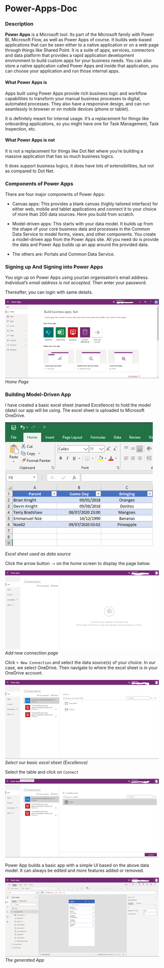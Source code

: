 # Power-Apps-Doc

### Description

**Power Apps** is a Microsoft tool. Its part of the Microsoft family with Power BI, Microsoft Flow, as well as Power Apps of course. It builds web-based applications that can be seen either to a native application or on a web page through things like Shared Point. It is a suite of apps, services, connectors and data platform that provides a rapid application development environment to build custom apps for your business needs. You can also store a native application called Power Apps and inside that application, you can choose your application and run those internal apps.

#### What Power Apps is

Apps built using Power Apps provide rich business logic and workflow capabilities to transform your manual business processes to digital, automated processes. They also have a responsive design, and can run seamlessly in browser or on mobile devices (phone or tablet).

It is definitely meant for internal usage. It’s a replacement for things like onboarding applications, so you might have one for Task Management, Task Inspection, etc.

#### What Power Apps is not

It is not a replacement for things like Dot Net where you’re building a massive application that has so much business logics.

It does support business logics, it does have lots of extensibilities, but not as compared to Dot Net.

### Components of Power Apps

There are four major components of Power Apps:

* Canvas apps: This provides a blank canvas (highly tailored interface) for either web, mobile and tablet applications and connect it to your choice of more than 200 data sources. Here you build from scratch.

* Model-driven apps: This starts with your data model. It builds up from the shape of your core business data and processes in the Common Data Service to model forms, views, and other components. You create a model-driven app from the Power Apps site. All you need do is provide the data and Power App builds up an app around the provided data.

* The others are: Portals and Common Data Service.

### Signing up And Signing into Power Apps

You sign up on Power Apps using your/an organisation’s email address. _Individual’s email address is not accepted_. Then enter your password.

Thereafter, you can login with same details.

![Power App Home Page](/images/home.png)
_Home Page_


### Building Model-Driven App

I have created a basic excel sheet (named Excellence) to hold the model (data) our app will be using. The excel sheet is uploaded to Microsoft OneDrive.

![Add new connection Page](/images/basic_excel_sheet.png)

_Excel sheet used as data source_


Click the arrow button `->` on the home screen to display the page below.

![Add new connection Page](/images/add_connection.png)
_Add new connection page_


Click `+ New Connection` and select the data source(s) of your choice. In our case, we select OneDrive. Then navigate to where the excel sheet is in your OneDrive account.

![Add new connection Page](/images/select_ondrive.png)
_Select our basic excel sheet (Excellence)_

Select the table and click on `Connect`

![Add new connection Page](/images/select_table.png)

Power App builds a basic app with a simple UI based on the above data model. It can always be edited and more features added or removed.

![Add new connection Page](/images/app_screen.png)
_The generated App_